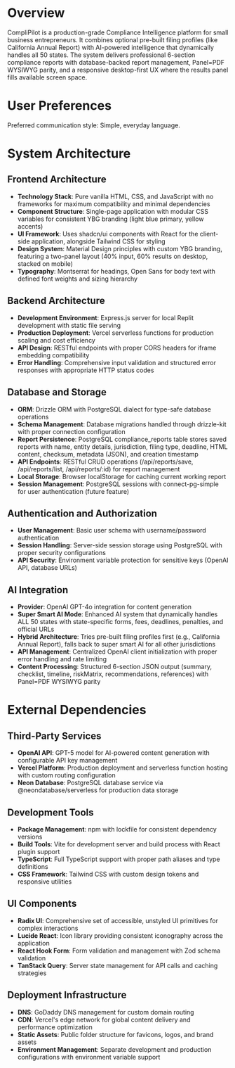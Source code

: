 # Overview

CompliPilot is a production-grade Compliance Intelligence platform for small business entrepreneurs. It combines optional pre-built filing profiles (like California Annual Report) with AI-powered intelligence that dynamically handles all 50 states. The system delivers professional 6-section compliance reports with database-backed report management, Panel=PDF WYSIWYG parity, and a responsive desktop-first UX where the results panel fills available screen space.

# User Preferences

Preferred communication style: Simple, everyday language.

# System Architecture

## Frontend Architecture
- **Technology Stack**: Pure vanilla HTML, CSS, and JavaScript with no frameworks for maximum compatibility and minimal dependencies
- **Component Structure**: Single-page application with modular CSS variables for consistent YBG branding (light blue primary, yellow accents)
- **UI Framework**: Uses shadcn/ui components with React for the client-side application, alongside Tailwind CSS for styling
- **Design System**: Material Design principles with custom YBG branding, featuring a two-panel layout (40% input, 60% results on desktop, stacked on mobile)
- **Typography**: Montserrat for headings, Open Sans for body text with defined font weights and sizing hierarchy

## Backend Architecture
- **Development Environment**: Express.js server for local Replit development with static file serving
- **Production Deployment**: Vercel serverless functions for production scaling and cost efficiency
- **API Design**: RESTful endpoints with proper CORS headers for iframe embedding compatibility
- **Error Handling**: Comprehensive input validation and structured error responses with appropriate HTTP status codes

## Database and Storage
- **ORM**: Drizzle ORM with PostgreSQL dialect for type-safe database operations
- **Schema Management**: Database migrations handled through drizzle-kit with proper connection configuration
- **Report Persistence**: PostgreSQL compliance_reports table stores saved reports with name, entity details, jurisdiction, filing type, deadline, HTML content, checksum, metadata (JSON), and creation timestamp
- **API Endpoints**: RESTful CRUD operations (/api/reports/save, /api/reports/list, /api/reports/:id) for report management
- **Local Storage**: Browser localStorage for caching current working report
- **Session Management**: PostgreSQL sessions with connect-pg-simple for user authentication (future feature)

## Authentication and Authorization
- **User Management**: Basic user schema with username/password authentication
- **Session Handling**: Server-side session storage using PostgreSQL with proper security configurations
- **API Security**: Environment variable protection for sensitive keys (OpenAI API, database URLs)

## AI Integration
- **Provider**: OpenAI GPT-4o integration for content generation
- **Super Smart AI Mode**: Enhanced AI system that dynamically handles ALL 50 states with state-specific forms, fees, deadlines, penalties, and official URLs
- **Hybrid Architecture**: Tries pre-built filing profiles first (e.g., California Annual Report), falls back to super smart AI for all other jurisdictions
- **API Management**: Centralized OpenAI client initialization with proper error handling and rate limiting
- **Content Processing**: Structured 6-section JSON output (summary, checklist, timeline, riskMatrix, recommendations, references) with Panel=PDF WYSIWYG parity

# External Dependencies

## Third-Party Services
- **OpenAI API**: GPT-5 model for AI-powered content generation with configurable API key management
- **Vercel Platform**: Production deployment and serverless function hosting with custom routing configuration
- **Neon Database**: PostgreSQL database service via @neondatabase/serverless for production data storage

## Development Tools
- **Package Management**: npm with lockfile for consistent dependency versions
- **Build Tools**: Vite for development server and build process with React plugin support
- **TypeScript**: Full TypeScript support with proper path aliases and type definitions
- **CSS Framework**: Tailwind CSS with custom design tokens and responsive utilities

## UI Components
- **Radix UI**: Comprehensive set of accessible, unstyled UI primitives for complex interactions
- **Lucide React**: Icon library providing consistent iconography across the application
- **React Hook Form**: Form validation and management with Zod schema validation
- **TanStack Query**: Server state management for API calls and caching strategies

## Deployment Infrastructure
- **DNS**: GoDaddy DNS management for custom domain routing
- **CDN**: Vercel's edge network for global content delivery and performance optimization
- **Static Assets**: Public folder structure for favicons, logos, and brand assets
- **Environment Management**: Separate development and production configurations with environment variable support